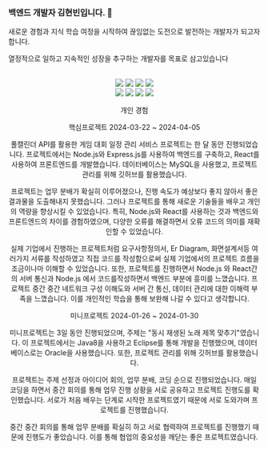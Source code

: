 ### 백엔드 개발자 김현빈입니다. 👋

<!--
**khbduino/khbduino** is a ✨ _special_ ✨ repository because its `README.md` (this file) appears on your GitHub profile.

Here are some ideas to get you started:

- 🔭 I’m currently working on ...
- 🌱 I’m currently learning ...
- 👯 I’m looking to collaborate on ...
- 🤔 I’m looking for help with ...
- 💬 Ask me about ...
- 📫 How to reach me: ...
- 😄 Pronouns: ...
- ⚡ Fun fact: ...
-->
새로운 경험과 지식 학습 여정을 시작하여 끊임없는 도전으로 발전하는 개발자가 되고자 합니다.

열정적으로 일하고 지속적인 성장을 추구하는 개발자를 목표로 삼고있습니다

<div align=center> 
<br>
  
<img src="https://img.shields.io/badge/html5-E34F26?style=for-the-badge&logo=html5&logoColor=white"> 
<img src="https://img.shields.io/badge/css-1572B6?style=for-the-badge&logo=css3&logoColor=white"> 
<img src="https://img.shields.io/badge/javascript-F7DF1E?style=for-the-badge&logo=javascript&logoColor=black"> 
<img src="https://img.shields.io/badge/mysql-4479A1?style=for-the-badge&logo=mysql&logoColor=white"> 

<br>

<img src="https://img.shields.io/badge/react-61DAFB?style=for-the-badge&logo=react&logoColor=black"> 
<img src="https://img.shields.io/badge/node.js-339933?style=for-the-badge&logo=Node.js&logoColor=white">
<img src="https://img.shields.io/badge/express-000000?style=for-the-badge&logo=express&logoColor=white"> 
<img src="https://img.shields.io/badge/github-181717?style=for-the-badge&logo=github&logoColor=white">

개인 경험

핵심프로젝트 2024-03-22 ~ 2024-04-05

풀캘린더 API를 활용한 게임 대회 일정 관리 서비스 프로젝트는 한 달 동안 진행되었습니다. 프로젝트에서는 Node.js와 Express.js를 사용하여 백엔드를 구축하고, React를 사용하여 프론트엔드를 개발했습니다. 데이터베이스는 MySQL을 사용했고, 프로젝트 관리를 위해 깃허브를 활용했습니다.

프로젝트는 업무 분배가 확실히 이루어졌으나, 진행 속도가 예상보다 좋지 않아서 좋은 결과물을 도출해내지 못했습니다. 그러나 프로젝트를 통해 새로운 기술들을 배우고 개인의 역량을 향상시킬 수 있었습니다. 특히, Node.js와 React를 사용하는 것과 백엔드와 프론트엔드의 차이를 경험하였으며, 다양한 오류를 해결하면서 오류 코드의 의미를 재확인할 수 있었습니다.

실제 기업에서 진행하는 프로젝트처럼 요구사항정의서, Er Diagram, 화면설계서등 여러가지 서류를 작성하였고 직접 코드를 작성함으로써 실제 기업에서의 프로젝트 흐름을 조금이나마 이해할 수 있었습니다. 또한, 프로젝트를 진행하면서  Node.js 와 React간의 서버 통신과 Node.js 에서 코드를작성하면서 백엔드 부분에 흥미를 느꼈습니다. 프로젝트 중간 중간 네트워크 구성 이해도와 서버 간 통신, 데이터 관리에 대한 이해력 부족을 느꼈습니다. 이를 개인적인 학습을 통해 보완해 나갈 수 있다고 생각합니다.

미니프로젝트 2024-01-26 ~ 2024-01-30

미니프로젝트는 3일 동안 진행되었으며, 주제는 "동시 재생된 노래 제목 맞추기"였습니다. 이 프로젝트에서는 Java8을 사용하고 Eclipse를 통해 개발을 진행했으며, 데이터베이스로는 Oracle을 사용했습니다. 또한, 프로젝트 관리를 위해 깃허브를 활용했습니다.

프로젝트는 주제 선정과 아이디어 회의, 업무 분배, 코딩 순으로 진행되었습니다. 매일 코딩을 하면서 중간 회의를 통해 업무 진행 상황을 서로 공유하고 프로젝트 진행도를 확인했습니다. 서로가 처음 배우는 단계로 시작한 프로젝트였기 때문에 서로 도와가며 프로젝트를 진행했습니다.

중간 중간 회의를 통해 업무 분배를 확실히 하고 서로 협력하여 프로젝트를 진행했기 때문에 진행도가 좋았습니다. 이를 통해 협업의 중요성을 깨닫는 좋은 프로젝트였습니다.
